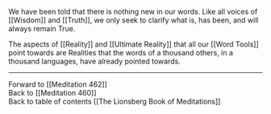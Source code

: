 We have been told that there is nothing new in our words. Like all voices of [[Wisdom]] and [[Truth]], we only seek to clarify what is, has been, and will always remain True. 

The aspects of [[Reality]] and [[Ultimate Reality]] that all our [[Word Tools]] point towards are Realities that the words of a thousand others, in a thousand languages, have already pointed towards. 

___

Forward to [[Meditation 462]]  
Back to [[Meditation 460]]  
Back to table of contents [[The Lionsberg Book of Meditations]]  